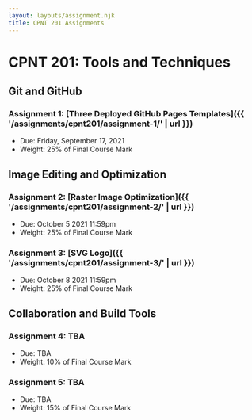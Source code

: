 ```yaml
---
layout: layouts/assignment.njk
title: CPNT 201 Assignments
---
```


# CPNT 201: Tools and Techniques

## Git and GitHub

### Assignment 1: [Three Deployed GitHub Pages Templates]({{ '/assignments/cpnt201/assignment-1/' | url }})

- Due: Friday, September 17, 2021
- Weight: 25% of Final Course Mark

## Image Editing and Optimization

### Assignment 2: [Raster Image Optimization]({{ '/assignments/cpnt201/assignment-2/' | url }})

- Due: October 5 2021 11:59pm
- Weight: 25% of Final Course Mark

### Assignment 3: [SVG Logo]({{ '/assignments/cpnt201/assignment-3/' | url }})

- Due: October 8 2021 11:59pm
- Weight: 25% of Final Course Mark

## Collaboration and Build Tools

### Assignment 4: TBA

- Due: TBA
- Weight: 10% of Final Course Mark

### Assignment 5: TBA

- Due: TBA
- Weight: 15% of Final Course Mark
